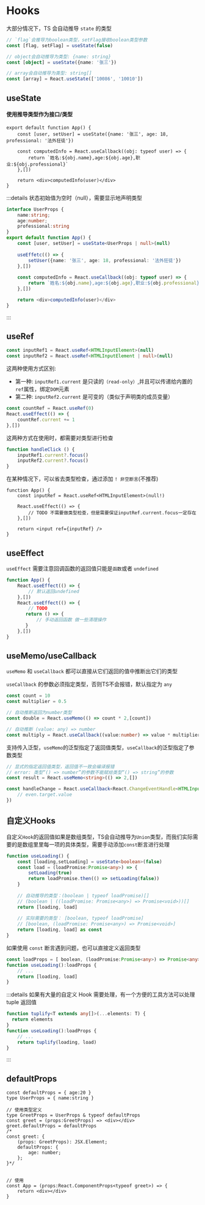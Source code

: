 # Hooks

大部分情况下，TS 会自动推导 `state` 的类型

```ts
// `flag`会推导为boolean类型，setFlag接收boolean类型参数
const [flag, setFlag] = useState(false)

// object会自动推导为类型: {name: string}
const [object] = useState({name: '张三'})

// array会自动推导为类型: string[]
const [array] = React.useState(['10086', '10010'])
```

## useState
#### 使用推导类型作为接口/类型

```tsx
export default function App() {
    const [user, setUser] = useState({name: '张三', age: 18, professional: '法外狂徒'})

    const computedInfo = React.useCallback((obj: typeof user) => {
        return `姓名:${obj.name},age:${obj.age},职业:${obj.professional}`
    },[])
    
    return <div>computedInfo(user)</div>
}
```
:::details 状态初始值为空时（null），需要显示地声明类型
```ts
interface UserProps {
    name:string;
    age:number;
    professional:string
}
export default function App() {
    const [user, setUser] = useState<UserProps | null>(null)
    
    useEffetc(() => {
        setUser({name: '张三', age: 18, professional: '法外狂徒'})
    },[])
    
    const computedInfo = React.useCallback((obj: typeof user) => {
        return `姓名:${obj.name},age:${obj.age},职业:${obj.professional}`
    },[])

    return <div>computedInfo(user)</div>
}
```
:::

## useRef
```ts
const inputRef1 = React.useRef<HTMLInputElement>(null)
const inputRef2 = React.useRef<HTMLInputElement | null>(null)
```
这两种使用方式区别:
* 第一种: `inputRef1.current` 是只读的`（read-only）`,并且可以传递给内置的`ref`属性，绑定`DOM`元素
* 第二种: `inputRef2.current` 是可变的（类似于声明类的成员变量）
```ts
const countRef = React.useRef(0)
React.useEffect(() => {
    countRef.current += 1
},[])
```
这两种方式在使用时，都需要对类型进行检查
```ts
function handleClick () {
    inputRef1.current?.focus()
    inputRef2.current?.focus() 
}
```
在某种情况下，可以省去类型检查，通过添加 `! 非空断言`(不推荐)
```tsx
function App() {
    const inputRef = React.useRef<HTMLInputElement>(null!)
    
    React.useEffect(() => {
        // TODO 不需要做类型检查，但是需要保证inputRef.current.focus一定存在
    },[])
    
    return <input ref={inputRef} />
}
```
## useEffect
`useEffect` 需要注意回调函数的返回值只能是`函数`或者 `undefined`
```ts
function App() {
    React.useEffect(() => {
        // 默认返回undefined
    },[])
    React.useEffect(() => {
        // TODO
       return () => {
           // 手动返回函数 做一些清理操作
       }
    },[])
}
```
## useMemo/useCallback
`useMemo` 和 `useCallback` 都可以直接从它们返回的值中推断出它们的类型

`useCallback` 的参数必须指定类型，否则TS不会报错，默认指定为 `any`

```ts
const count = 10
const multiplier = 0.5

// 自动推断返回为number类型
const double = React.useMemo(() => count * 2,[count])

// 自动推断 (value: any) => number
const multiply = React.useCallback((value:number) => value * multiplier, [multiplier])
```
支持传入泛型，`useMemo`的泛型指定了返回值类型，`useCallback`的泛型指定了参数类型
```ts
// 显式的指定返回值类型，返回值不一致会编译报错
// error: 类型“() => number”的参数不能赋给类型“() => string”的参数
const result = React.useMemo<string>(() => 2,[])

const handleChange = React.useCallback<React.ChangeEventHandle<HTMLInputElement>>(even => {
    // even.target.value
})

```

## 自定义Hooks
自定义`Hook`的返回值如果是数组类型，TS会自动推导为`Union`类型，而我们实际需要的是数组里里每一项的具体类型，需要手动添加`const`断言进行处理
```ts
function useLoading() {
    const [loading,setLoading] = useState<boolean>(false)
    const load = (loadPromise:Promise<any>) => {
        setLoading(true)
        return loadPromise.then(() => setLoading(false))
    }
    
    // 自动推导的类型：(boolean | typeof loadPromise)[]
    // (boolean | ((loadPromise: Promise<any>) => Promise<void>))[]
    return [loading, load]
    
    // 实际需要的类型： [boolean, typeof loadPromise]
    // [boolean, (loadPromise: Promise<any>) => Promise<void>]
    return [loading, load] as const
}
```
如果使用 `const` 断言遇到问题，也可以直接定义返回类型
```ts
const loadProps = [ boolean, (loadPromise:Promise<any>) => Promise<any> ]
function useLoading():loadProps {
    // ...
    return [loading, load]
}
```
:::details 如果有大量的自定义 Hook 需要处理，有一个方便的工具方法可以处理 tuple 返回值
```ts
function tuplify<T extends any[]>(...elements: T) {
  return elements
}
function useLoading():loadProps {
    // ...
    return tuplify(loading, load)
}
```
:::

## defaultProps
```tsx
const defaultProps = { age:20 }
type UserProps = { name:string }

// 使用类型定义
type GreetProps = UserProps & typeof defaultProps
const greet = (props:GreetProps) => <div></div>
greet.defaultProps = defaultProps
/*
const greet: {
    (props: GreetProps): JSX.Element;
    defaultProps: {
        age: number;
    };
}*/


// 使用
const App = (props:React.ComponentProps<typeof greet>) => {
    return <div></div>
}
```



